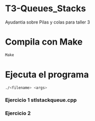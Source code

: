 # T3-Queues_Stacks
Ayudantia sobre Pilas y colas para taller 3

# Compila con Make

```bash
Make
```
# Ejecuta el programa

```bash
./<filename> <args>
```

### Ejercicio 1 stlstackqueue.cpp

### Ejercicio 2 